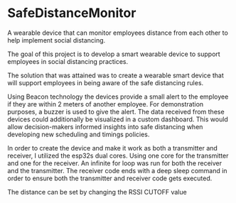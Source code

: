 # SafeDistanceMonitor
A wearable device that can monitor employees distance from each other to help implement social distancing.


The goal of this project is to develop a smart wearable device to support employees in social distancing practices.

The solution that was attained was to create a wearable smart device that will support employees in being aware of the safe distancing rules.

Using Beacon technology the devices provide a small alert to the employee if they are within 2 meters of another employee. For demonstration purposes, a buzzer is used to give the alert. The data received from these devices could additionally be visualized in a custom dashboard. This would allow decision-makers informed insights into safe distancing when developing new scheduling and timings policies.

In order to create the device and make it work as both a transmitter and receiver, I utilized the esp32s dual cores. Using one core for the transmitter and one for the receiver. An infinite for loop was run for both the receiver and the transmitter. The receiver code ends with a deep sleep command in order to ensure both the transmitter and receiver code gets executed.

The distance can be set by changing the RSSI CUTOFF value
